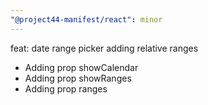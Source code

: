 ```yaml
---
"@project44-manifest/react": minor
---
```


feat: date range picker adding relative ranges

- Adding prop showCalendar
- Adding prop showRanges
- Adding prop ranges
